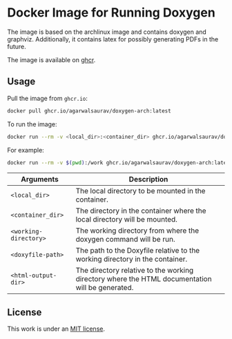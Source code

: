 # Docker Image for Running Doxygen

The image is based on the archlinux image and contains doxygen and graphviz.
Additionally, it contains latex for possibly generating PDFs in the future.

The image is available on [ghcr](https://ghcr.io/agarwalsaurav/doxygen-arch:latest).

## Usage
Pull the image from `ghcr.io`:
```bash
docker pull ghcr.io/agarwalsaurav/doxygen-arch:latest
```

To run the image:
```bash
docker run --rm -v <local_dir>:<container_dir> ghcr.io/agarwalsaurav/doxygen-arch:latest --workdir <container_dir> <working-directory> <doxyfile-path> <html-output-dir>
```

For example:
```bash
docker run --rm -v $(pwd):/work ghcr.io/agarwalsaurav/doxygen-arch:latest --workdir /work ./ doc/Doxyfile doc/html
```

Arguments | Description
--- | ---
`<local_dir>` | The local directory to be mounted in the container.
`<container_dir>` | The directory in the container where the local directory will be mounted.
`<working-directory>` | The working directory from where the doxygen command will be run.
`<doxyfile-path>` | The path to the Doxyfile relative to the working directory in the container.
`<html-output-dir>` | The directory relative to the working directory where the HTML documentation will be generated.


## License

This work is under an [MIT license](https://github.com/AgarwalSaurav/ghaction-doxygen-ghpages/blob/main/LICENSE).
